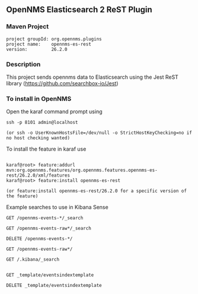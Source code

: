 ## OpenNMS Elasticsearch 2 ReST Plugin

### Maven Project
~~~~
project groupId: org.opennms.plugins
project name:    opennms-es-rest
version:         26.2.0
~~~~

### Description

This project sends opennms data to Elasticsearch using the Jest ReST library
(https://github.com/searchbox-io/Jest)

### To install in OpenNMS 

Open the karaf command prompt using
~~~~
ssh -p 8101 admin@localhost

(or ssh -o UserKnownHostsFile=/dev/null -o StrictHostKeyChecking=no if no host checking wanted)
~~~~

To install the feature in karaf use

~~~~

karaf@root> feature:addurl mvn:org.opennms.features/org.opennms.features.opennms-es-rest/26.2.0/xml/features
karaf@root> feature:install opennms-es-rest

(or feature:install opennms-es-rest/26.2.0 for a specific version of the feature)
~~~~

Example searches to use in Kibana Sense
~~~~
GET /opennms-events-*/_search

GET /opennms-events-raw*/_search

DELETE /opennms-events-*/

GET /opennms-events-raw*/

GET /.kibana/_search


GET _template/eventsindextemplate

DELETE _template/eventsindextemplate

~~~~

